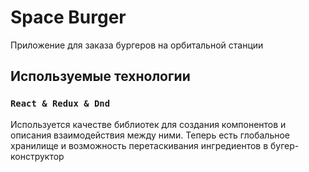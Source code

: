 # Space Burger

Приложение для заказа бургеров на орбитальной станции

## Используемые технологии

### `React & Redux & Dnd`
Используется качестве библиотек для создания компонентов и описания взаимодействия между ними. Теперь есть глобальное хранилище и возможность перетаскивания ингредиентов в бугер-конструктор



